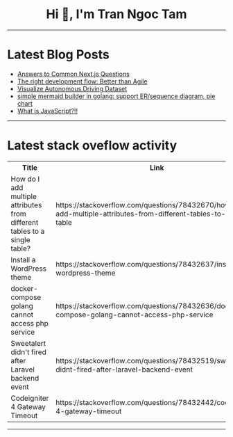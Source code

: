 <h1 align="center">Hi 👋, I'm Tran Ngoc Tam</h1>

---

# Latest Blog Posts 
<!-- BLOG-POST-LIST:START -->
- [Answers to Common Next.js Questions](https://dev.to/perssondennis/answers-to-common-nextjs-questions-1oki)
- [The right development flow: Better than Agile](https://dev.to/henriqueleite42/the-right-development-flow-better-than-agile-871)
- [Visualize Autonomous Driving Dataset](https://dev.to/rerunio/visualize-autonomous-driving-dataset-h84)
- [simple mermaid builder in golang: support ER/sequence diagram, pie chart](https://dev.to/nchika/simple-mermaid-builder-in-golang-support-ersequence-diagram-pie-chart-4109)
- [What is JavaScript?!!](https://dev.to/smileycode/what-is-javascript-4mac)
<!-- BLOG-POST-LIST:END -->

---

# Latest stack oveflow activity
<table>
  <tr><th>Title</th><th>Link</th></tr>
  <!-- STACKOVERFLOW:START --><tr><td>How do I add multiple attributes from different tables to a single table?</td><td>https://stackoverflow.com/questions/78432670/how-do-i-add-multiple-attributes-from-different-tables-to-a-single-table</td></tr><tr><td>Install a WordPress theme</td><td>https://stackoverflow.com/questions/78432637/install-a-wordpress-theme</td></tr><tr><td>docker-compose golang cannot access php service</td><td>https://stackoverflow.com/questions/78432636/docker-compose-golang-cannot-access-php-service</td></tr><tr><td>Sweetalert didn&#39;t fired after Laravel backend event</td><td>https://stackoverflow.com/questions/78432519/sweetalert-didnt-fired-after-laravel-backend-event</td></tr><tr><td>Codeigniter 4 Gateway Timeout</td><td>https://stackoverflow.com/questions/78432442/codeigniter-4-gateway-timeout</td></tr><!-- STACKOVERFLOW:END -->
</table>

---


